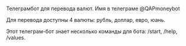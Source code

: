 

Телеграмбот для перевода валют. Имя в телеграме @QAPmoneybot

Для перевода доступны 4 валюты: рубль, доллар, евро, юань.

Этот телеграм-бот знает несколько команды для бота: /start, /help, /values.

